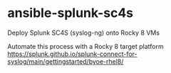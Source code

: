 # ansible-splunk-sc4s
Deploy Splunk SC4S (syslog-ng) onto Rocky 8 VMs

Automate this process with a Rocky 8 target platform
https://splunk.github.io/splunk-connect-for-syslog/main/gettingstarted/byoe-rhel8/
